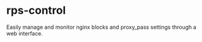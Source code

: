 # rps-control
Easily manage and monitor nginx blocks and proxy_pass settings through a web interface.
